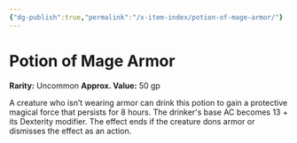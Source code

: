 ```yaml
---
{"dg-publish":true,"permalink":"/x-item-index/potion-of-mage-armor/"}
---
```


# Potion of Mage Armor

**Rarity:** Uncommon
**Approx. Value:** 50 gp

A creature who isn’t wearing armor can drink this potion to gain a protective magical force that persists for 8 hours.  The drinker's base AC becomes 13 + its Dexterity modifier. The effect ends if the creature dons armor or dismisses the effect as an action.